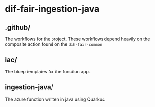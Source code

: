 # dif-fair-ingestion-java

## .github/

The workflows for the project.
These workflows depend heavily on the composite action found on the `dih-fair-common`

## iac/

The bicep templates for the function app.

## ingestion-java/

The azure function written in java using Quarkus.
